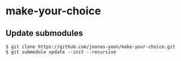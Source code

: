 # make-your-choice

## Update submodules

```
$ git clone https://github.com/joonas-yoon/make-your-choice.git
$ git submodule update --init --recursive
```